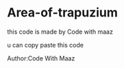 # Area-of-trapuzium

this code is made by Code with maaz

u can copy paste this code


Author:Code With Maaz
